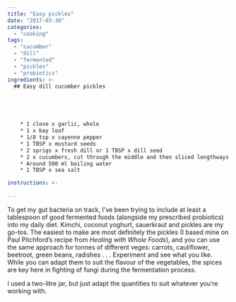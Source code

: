 ```yaml
---
title: "Easy pickles"
date: "2017-03-30"
categories: 
  - "cooking"
tags: 
  - "cucumber"
  - "dill"
  - "fermented"
  - "pickles"
  - "probiotics"
ingredients: >-
  ## Easy dill cucumber pickles




    
    * 1 clove x garlic, whole
    * 1 x bay leaf
    * 1/8 tsp x cayenne pepper
    * 1 TBSP x mustard seeds
    * 2 sprigs x fresh dill or 1 TBSP x dill seed
    * 2 x cucumbers, cut through the middle and then sliced lengthways into quarters
    * Around 500 ml boiling water
    * 1 TBSP x sea salt

instructions: >-
  
---
```

To get my gut bacteria on track, I’ve been trying to include at least a tablespoon of good fermented foods (alongside my prescribed probiotics) into my daily diet. Kimchi, coconut yoghurt, sauerkraut and pickles are my go-tos. The easiest to make are most definitely the pickles (I based mine on Paul Pitchford’s recipe from _Healing with Whole Foods_), and you can use the same approach for tonnes of different veges: carrots, cauliflower, beetroot, green beans, radishes . . . Experiment and see what you like. While you can adapt them to suit the flavour of the vegetables, the spices are key here in fighting of fungi during the fermentation process.

I used a two-litre jar, but just adapt the quantities to suit whatever you’re working with.

